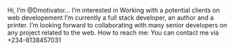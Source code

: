 Hi, I’m @Dmotivator...
I’m interested in Working with a potential clients on web developement
I’m currently a full stack developer, an author and a printer.
I’m looking forward to collaborating with many senior developers on any project related to the web.
How to reach me: You can contact me via +234-8138457031

<!---
Dmotivator/Dmotivator is a ✨ special ✨ repository because its `README.md` (this file) appears on your GitHub profile.
You can click the Preview link to take a look at your changes.
--->
